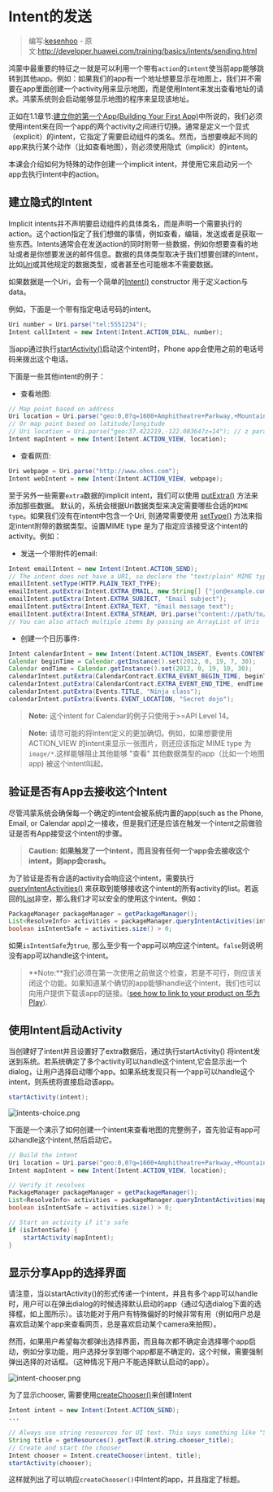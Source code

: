 # Intent的发送

> 编写:[kesenhoo](https://github.com/kesenhoo) - 原文:<http://developer.huawei.com/training/basics/intents/sending.html>

鸿蒙中最重要的特征之一就是可以利用一个带有`action`的`intent`使当前app能够跳转到其他app。例如：如果我们的app有一个地址想要显示在地图上，我们并不需要在app里面创建一个activity用来显示地图，而是使用Intent来发出查看地址的请求。鸿蒙系统则会启动能够显示地图的程序来呈现该地址。

正如在1.1章节:[建立你的第一个App(Building Your First App)](../firstapp/index.html)中所说的，我们必须使用intent来在同一个app的两个activity之间进行切换。通常是定义一个显式（explicit）的intent，它指定了需要启动组件的类名。然而，当想要唤起不同的app来执行某个动作（比如查看地图），则必须使用隐式（implicit）的intent。

本课会介绍如何为特殊的动作创建一个implicit intent，并使用它来启动另一个app去执行intent中的action。

## 建立隐式的Intent

Implicit intents并不声明要启动组件的具体类名，而是声明一个需要执行的action。这个action指定了我们想做的事情，例如查看，编辑，发送或者是获取一些东西。Intents通常会在发送action的同时附带一些数据，例如你想要查看的地址或者是你想要发送的邮件信息。数据的具体类型取决于我们想要创建的Intent，比如[Uri](http://developer.huawei.com/reference/ohos/net/Uri.html)或其他规定的数据类型，或者甚至也可能根本不需要数据。

如果数据是一个Uri，会有一个简单的<a href="http://developer.huawei.com/reference/ohos/content/Intent.html#Intent(java.lang.String, ohos.net.Uri)">Intent()</a> constructor 用于定义action与data。

例如，下面是一个带有指定电话号码的intent。

```java
Uri number = Uri.parse("tel:5551234");
Intent callIntent = new Intent(Intent.ACTION_DIAL, number);
```

当app通过执行<a href="http://developer.huawei.com/reference/ohos/app/Activity.html#startActivity(ohos.content.Intent)">startActivity()</a>启动这个intent时，Phone app会使用之前的电话号码来拨出这个电话。

下面是一些其他intent的例子：

* 查看地图:

```java
// Map point based on address
Uri location = Uri.parse("geo:0,0?q=1600+Amphitheatre+Parkway,+Mountain+View,+California");
// Or map point based on latitude/longitude
// Uri location = Uri.parse("geo:37.422219,-122.08364?z=14"); // z param is zoom level
Intent mapIntent = new Intent(Intent.ACTION_VIEW, location);
```

* 查看网页:

```java
Uri webpage = Uri.parse("http://www.ohos.com");
Intent webIntent = new Intent(Intent.ACTION_VIEW, webpage);
```

至于另外一些需要`extra`数据的implicit intent，我们可以使用 <a href="http://developer.huawei.com/reference/ohos/content/Intent.html#putExtra(java.lang.String, java.lang.String)">putExtra()</a> 方法来添加那些数据。
默认的，系统会根据Uri数据类型来决定需要哪些合适的`MIME type`。如果我们没有在intent中包含一个Uri, 则通常需要使用 <a href="http://developer.huawei.com/reference/ohos/content/Intent.html#setType(java.lang.String)">setType()</a> 方法来指定intent附带的数据类型。设置MIME type 是为了指定应该接受这个intent的activity。例如：

* 发送一个带附件的email:

```java
Intent emailIntent = new Intent(Intent.ACTION_SEND);
// The intent does not have a URI, so declare the "text/plain" MIME type
emailIntent.setType(HTTP.PLAIN_TEXT_TYPE);
emailIntent.putExtra(Intent.EXTRA_EMAIL, new String[] {"jon@example.com"}); // recipients
emailIntent.putExtra(Intent.EXTRA_SUBJECT, "Email subject");
emailIntent.putExtra(Intent.EXTRA_TEXT, "Email message text");
emailIntent.putExtra(Intent.EXTRA_STREAM, Uri.parse("content://path/to/email/attachment"));
// You can also attach multiple items by passing an ArrayList of Uris
```

* 创建一个日历事件:

```java
Intent calendarIntent = new Intent(Intent.ACTION_INSERT, Events.CONTENT_URI);
Calendar beginTime = Calendar.getInstance().set(2012, 0, 19, 7, 30);
Calendar endTime = Calendar.getInstance().set(2012, 0, 19, 10, 30);
calendarIntent.putExtra(CalendarContract.EXTRA_EVENT_BEGIN_TIME, beginTime.getTimeInMillis());
calendarIntent.putExtra(CalendarContract.EXTRA_EVENT_END_TIME, endTime.getTimeInMillis());
calendarIntent.putExtra(Events.TITLE, "Ninja class");
calendarIntent.putExtra(Events.EVENT_LOCATION, "Secret dojo");
```
> **Note:** 这个intent for Calendar的例子只使用于>=API Level 14。

> **Note:** 请尽可能的将Intent定义的更加确切。例如，如果想要使用ACTION_VIEW 的intent来显示一张图片，则还应该指定 MIME type 为`image/*`.这样能够阻止其他能够 "查看" 其他数据类型的app（比如一个地图app) 被这个intent叫起。

## 验证是否有App去接收这个Intent

尽管鸿蒙系统会确保每一个确定的intent会被系统内置的app(such as the Phone, Email, or Calendar app)之一接收，但是我们还是应该在触发一个intent之前做验证是否有App接受这个intent的步骤。

> **Caution: 如果触发了一个intent，而且没有任何一个app会去接收这个intent，则app会crash。**

为了验证是否有合适的activity会响应这个intent，需要执行<a href="http://developer.huawei.com/reference/ohos/content/pm/PackageManager.html#queryIntentActivities(ohos.content.Intent, int)">queryIntentActivities()</a> 来获取到能够接收这个intent的所有activity的list。若返回的[List](http://developer.huawei.com/reference/java/util/List.html)非空，那么我们才可以安全的使用这个intent。例如：

```java
PackageManager packageManager = getPackageManager();
List<ResolveInfo> activities = packageManager.queryIntentActivities(intent, 0);
boolean isIntentSafe = activities.size() > 0;
```

如果`isIntentSafe`为`true`, 那么至少有一个app可以响应这个intent。`false`则说明没有app可以handle这个intent。

> **Note:**我们必须在第一次使用之前做这个检查，若是不可行，则应该关闭这个功能。如果知道某个确切的app能够handle这个intent，我们也可以向用户提供下载该app的链接。([see how to link to your product on 华为 Play](http://developer.huawei.com/distribute/googleplay/promote/linking.html)).

## 使用Intent启动Activity

当创建好了intent并且设置好了extra数据后，通过执行startActivity() 将intent发送到系统。若系统确定了多个activity可以handle这个intent,它会显示出一个dialog，让用户选择启动哪个app。如果系统发现只有一个app可以handle这个intent，则系统将直接启动该app。

```java
startActivity(intent);
```

![intents-choice.png](intents-choice.png "Figure 1. Example of the selection dialog that appears when more than one app can handle an intent")

下面是一个演示了如何创建一个intent来查看地图的完整例子，首先验证有app可以handle这个intent,然后启动它。

```java
// Build the intent
Uri location = Uri.parse("geo:0,0?q=1600+Amphitheatre+Parkway,+Mountain+View,+California");
Intent mapIntent = new Intent(Intent.ACTION_VIEW, location);

// Verify it resolves
PackageManager packageManager = getPackageManager();
List<ResolveInfo> activities = packageManager.queryIntentActivities(mapIntent, 0);
boolean isIntentSafe = activities.size() > 0;

// Start an activity if it's safe
if (isIntentSafe) {
    startActivity(mapIntent);
}
```

## 显示分享App的选择界面
请注意，当以startActivity()的形式传递一个intent，并且有多个app可以handle时，用户可以在弹出dialog的时候选择默认启动的app（通过勾选dialog下面的选择框，如上图所示）。该功能对于用户有特殊偏好的时候非常有用（例如用户总是喜欢启动某个app来查看网页，总是喜欢启动某个camera来拍照）。

然而，如果用户希望每次都弹出选择界面，而且每次都不确定会选择哪个app启动，例如分享功能，用户选择分享到哪个app都是不确定的，这个时候，需要强制弹出选择的对话框。（这种情况下用户不能选择默认启动的app）。

![intent-chooser.png](intent-chooser.png "Example of the chooser dialog that appears when you use createChooser() to ensure that the user is always shown a list of apps that respond to your intent.")

为了显示chooser, 需要使用<a href="http://developer.huawei.com/reference/ohos/content/Intent.html#createChooser(ohos.content.Intent, java.lang.CharSequence)">createChooser()</a>来创建Intent

```java
Intent intent = new Intent(Intent.ACTION_SEND);
...

// Always use string resources for UI text. This says something like "Share this photo with"
String title = getResources().getText(R.string.chooser_title);
// Create and start the chooser
Intent chooser = Intent.createChooser(intent, title);
startActivity(chooser);
```

这样就列出了可以响应`createChooser()`中Intent的app，并且指定了标题。
